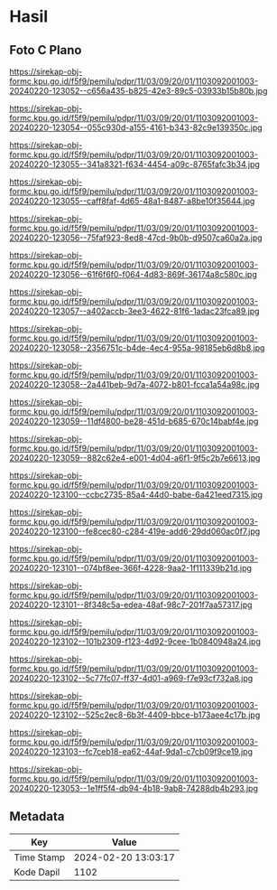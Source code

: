 # Hasil

## Foto C Plano

https://sirekap-obj-formc.kpu.go.id/f5f9/pemilu/pdpr/11/03/09/20/01/1103092001003-20240220-123052--c656a435-b825-42e3-89c5-03933b15b80b.jpg

https://sirekap-obj-formc.kpu.go.id/f5f9/pemilu/pdpr/11/03/09/20/01/1103092001003-20240220-123054--055c930d-a155-4161-b343-82c9e139350c.jpg

https://sirekap-obj-formc.kpu.go.id/f5f9/pemilu/pdpr/11/03/09/20/01/1103092001003-20240220-123055--341a8321-f634-4454-a09c-8765fafc3b34.jpg

https://sirekap-obj-formc.kpu.go.id/f5f9/pemilu/pdpr/11/03/09/20/01/1103092001003-20240220-123055--caff8faf-4d65-48a1-8487-a8be10f35644.jpg

https://sirekap-obj-formc.kpu.go.id/f5f9/pemilu/pdpr/11/03/09/20/01/1103092001003-20240220-123056--75faf923-8ed8-47cd-9b0b-d9507ca60a2a.jpg

https://sirekap-obj-formc.kpu.go.id/f5f9/pemilu/pdpr/11/03/09/20/01/1103092001003-20240220-123056--61f6f6f0-f064-4d83-869f-36174a8c580c.jpg

https://sirekap-obj-formc.kpu.go.id/f5f9/pemilu/pdpr/11/03/09/20/01/1103092001003-20240220-123057--a402accb-3ee3-4622-81f6-1adac23fca89.jpg

https://sirekap-obj-formc.kpu.go.id/f5f9/pemilu/pdpr/11/03/09/20/01/1103092001003-20240220-123058--2356751c-b4de-4ec4-955a-98185eb6d8b8.jpg

https://sirekap-obj-formc.kpu.go.id/f5f9/pemilu/pdpr/11/03/09/20/01/1103092001003-20240220-123058--2a441beb-9d7a-4072-b801-fcca1a54a98c.jpg

https://sirekap-obj-formc.kpu.go.id/f5f9/pemilu/pdpr/11/03/09/20/01/1103092001003-20240220-123059--11df4800-be28-451d-b685-670c14babf4e.jpg

https://sirekap-obj-formc.kpu.go.id/f5f9/pemilu/pdpr/11/03/09/20/01/1103092001003-20240220-123059--882c62e4-e001-4d04-a6f1-9f5c2b7e6613.jpg

https://sirekap-obj-formc.kpu.go.id/f5f9/pemilu/pdpr/11/03/09/20/01/1103092001003-20240220-123100--ccbc2735-85a4-44d0-babe-6a421eed7315.jpg

https://sirekap-obj-formc.kpu.go.id/f5f9/pemilu/pdpr/11/03/09/20/01/1103092001003-20240220-123100--fe8cec80-c284-419e-add6-29dd060ac0f7.jpg

https://sirekap-obj-formc.kpu.go.id/f5f9/pemilu/pdpr/11/03/09/20/01/1103092001003-20240220-123101--074bf8ee-366f-4228-9aa2-1f111339b21d.jpg

https://sirekap-obj-formc.kpu.go.id/f5f9/pemilu/pdpr/11/03/09/20/01/1103092001003-20240220-123101--8f348c5a-edea-48af-98c7-201f7aa57317.jpg

https://sirekap-obj-formc.kpu.go.id/f5f9/pemilu/pdpr/11/03/09/20/01/1103092001003-20240220-123102--101b2309-f123-4d92-9cee-1b0840948a24.jpg

https://sirekap-obj-formc.kpu.go.id/f5f9/pemilu/pdpr/11/03/09/20/01/1103092001003-20240220-123102--5c77fc07-ff37-4d01-a969-f7e93cf732a8.jpg

https://sirekap-obj-formc.kpu.go.id/f5f9/pemilu/pdpr/11/03/09/20/01/1103092001003-20240220-123102--525c2ec8-6b3f-4409-bbce-b173aee4c17b.jpg

https://sirekap-obj-formc.kpu.go.id/f5f9/pemilu/pdpr/11/03/09/20/01/1103092001003-20240220-123103--fc7ceb18-ea62-44af-9da1-c7cb09f9ce19.jpg

https://sirekap-obj-formc.kpu.go.id/f5f9/pemilu/pdpr/11/03/09/20/01/1103092001003-20240220-123053--1e1ff5f4-db94-4b18-9ab8-74288db4b293.jpg


## Metadata

| Key        | Value               |
| ---------- | ------------------- |
| Time Stamp | 2024-02-20 13:03:17 |
| Kode Dapil | 1102                |



